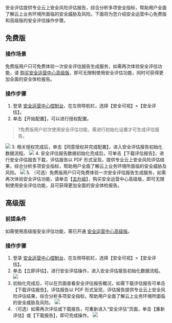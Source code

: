 安全评估提供专业云上安全风险评估报告，综合分析多项安全指标，帮助用户全面了解云上业务环境所⾯临的安全威胁及⻛险。下面将为您介绍安全运营中心免费版和高级版的安全评估操作步骤。
## 免费版
### 操作场景
免费版用户只可免费体验一次安全评估报告生成服务，如需再次体验安全评估功能，请 [购买安全运营中心高级版](https://buy.cloud.tencent.com/soc)，即可无限制使用安全评估功能，同时可获得更加全面的安全体检报告。
### 操作步骤
1. 登录 [安全运营中心控制台](https://console.cloud.tencent.com/ssav2/safereport)，在左侧导航栏，选择【安全可视】>【安全评估】。
2. 单击【开始配置】，可以进行授权配置。
>?免费版用户初次使用安全评估功能，需进行初始化设置才可生成评估报告。
>
![](https://main.qcloudimg.com/raw/df6fbbb01a927b8b7fb5790b6ec92a24.png)
3. 相关授权完成后，单击【同意授权并完成配置】，进入安全评估报告初始化数据流程。
![](https://main.qcloudimg.com/raw/e83c838f7602e80f72ea08e4999d8819.png)
4. 安全评估报告数据初始化完成后，可单击【下载评估报告】，进行安全评估报告下载，评估报告以 PDF 形式呈现，提供专业云上安全风险评估结果，综合分析多项安全指标，帮助用户全面了解云上业务环境所⾯临的安全威胁及⻛险。
![](https://main.qcloudimg.com/raw/3b077fe8d1034f8551746f80d9677a59.png)
5. （可选）免费版用户只可免费体验一次安全评估报告生成服务，如需再次体验安全评估功能，请单击【[去升级](https://buy.cloud.tencent.com/soc)】，购买安全运营中心高级版，即可无限制使用安全评估功能，且可获得更加全面的安全体检报告。

## 高级版
### 前提条件
如需使用高级版安全评估功能，需已开通 [安全运营中心高级版](https://buy.cloud.tencent.com/soc)。
### 操作步骤
1. 登录 [安全运营中心控制台](https://console.cloud.tencent.com/ssav2/safereport)，在左侧导航栏，选择【安全可视】>【安全评估】。
2. 单击【立即评估】，进行安全评估操作，进入安全评估报告初始化数据流程。
![](https://main.qcloudimg.com/raw/b15b3c6b7e1c17cdb036fdd9f447fbd4.png)
3. 初始化完成后，可以在页面查看安全评估报告概况，如需下载评估报告可单击【下载评估报告】，评估报告以 PDF 形式呈现，评估报告提供专业云上安全风险评估结果，综合分析多项安全指标，帮助用户全面了解云上业务环境所⾯临的安全威胁及⻛险。
![](https://main.qcloudimg.com/raw/ae24bf712ce1ce81b131d59f983bc1c3.png)
4. （可选）如需再次评估或下载报告，可重新进入“安全评估”页面，单击【重新评估】或【下载报告】，即可完成操作。
![](https://main.qcloudimg.com/raw/5d9f3518ed0021677620df277cd772bf.png)
